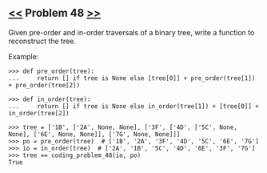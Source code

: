 ## [<<](../47) Problem 48 [>>](../49)

Given pre-order and in-order traversals of a binary tree, write a function to reconstruct the tree.

Example:

    >>> def pre_order(tree):
    ...     return [] if tree is None else [tree[0]] + pre_order(tree[1]) + pre_order(tree[2])

    >>> def in_order(tree):
    ...     return [] if tree is None else in_order(tree[1]) + [tree[0]] + in_order(tree[2])

    >>> tree = ['1B', ['2A', None, None], ['3F', ['4D', ['5C', None, None], ['6E', None, None]], ['7G', None, None]]]
    >>> po = pre_order(tree)  # ['1B', '2A', '3F', '4D', '5C', '6E', '7G']
    >>> io = in_order(tree)  # ['2A', '1B', '5C', '4D', '6E', '3F', '7G']
    >>> tree == coding_problem_48(io, po)
    True
